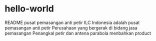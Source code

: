# hello-world
README pusat pemasangan anti petir
ILC Indonesia adalah pusat pemasangan anti petir
Perusahaan yang bergerak di bidang jasa pemasangan
Penangkal petir dan antena parabola
menbahkan product
